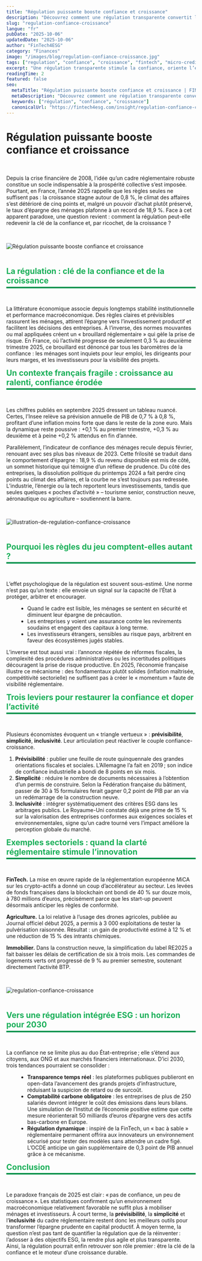 ```yaml
---
title: "Régulation puissante booste confiance et croissance"
description: "Découvrez comment une régulation transparente convertit l'épargne en investissements productifs, dynamise Fintech, Scoring IA et Micro crédit pour une croissance pérenne."
slug: "regulation-confiance-croissance"
langue: "fr"
pubDate: "2025-10-06"
updatedDate: "2025-10-06"
author: "FinTech4ESG"
category: "Finances"
image: "/images/blog/regulation-confiance-croissance.jpg"
tags: ["regulation", "confiance", "croissance", "fintech", "micro-credit", "scoring-ia"]
excerpt: "Une régulation transparente stimule la confiance, oriente l’épargne vers l’investissement productif et renforce la croissance durable."
readingTime: 2
featured: false
seo:
  metaTitle: "Régulation puissante booste confiance et croissance | FINTECH4ESG"
  metaDescription: "Découvrez comment une régulation transparente convertit l'épargne en investissements productifs, dynamise Fintech, Scoring IA et Micro crédit pour une croissance pérenne."
  keywords: ["régulation", "confiance", "croissance"]
  canonicalUrl: "https://fintech4esg.com/insight/regulation-confiance-croissance"
---
```


<h1>Régulation puissante booste confiance et croissance</h1>

&nbsp;

<p>Depuis la crise financière de 2008, l’idée qu’un cadre réglementaire robuste constitue un socle indispensable à la prospérité collective s’est imposée. Pourtant, en France, l’année 2025 rappelle que les règles seules ne suffisent pas : la croissance stagne autour de 0,8 %, le climat des affaires s’est détérioré de cinq points et, malgré un pouvoir d’achat plutôt préservé, le taux d’épargne des ménages plafonne à un record de 18,9 %. Face à cet apparent paradoxe, une question revient : comment la régulation peut-elle redevenir la clé de la confiance et, par ricochet, de la croissance ?</p>

&nbsp;

![Régulation puissante booste confiance et croissance](/images/blog/regulation-confiance-croissance-fintech4esg.jpg)

&nbsp;

<h2 style="color: #19af58; border-bottom: 4px solid #00924B;
           padding-bottom: .2rem; margin-top: 0.5rem; margin-bottom: .2rem;">
  La régulation : clé de la confiance et de la croissance
</h2>

&nbsp;

<p>La littérature économique associe depuis longtemps stabilité institutionnelle et performance macroéconomique. Des règles claires et prévisibles rassurent les ménages, attirent l’épargne vers l’investissement productif et facilitent les décisions des entreprises. À l’inverse, des normes mouvantes ou mal appliquées créent un « brouillard réglementaire » qui gèle la prise de risque. En France, où l’activité progresse de seulement 0,3 % au deuxième trimestre 2025, ce brouillard est dénoncé par tous les baromètres de la confiance : les ménages sont inquiets pour leur emploi, les dirigeants pour leurs marges, et les investisseurs pour la visibilité des projets.</p>

<h2 style="color: #19af58; border-bottom: 4px solid #00924B;
           padding-bottom: .2rem; margin-top: 0.5rem; margin-bottom: .2rem;">
  Un contexte français fragile : croissance au ralenti, confiance érodée
</h2>

&nbsp;

<p>Les chiffres publiés en septembre 2025 dressent un tableau nuancé. Certes, l’Insee relève sa prévision annuelle de PIB de 0,7 % à 0,8 %, profitant d’une inflation moins forte que dans le reste de la zone euro. Mais la dynamique reste poussive : +0,1 % au premier trimestre, +0,3 % au deuxième et à peine +0,2 % attendus en fin d’année.</p>
<p>Parallèlement, l’indicateur de confiance des ménages recule depuis février, renouant avec ses plus bas niveaux de 2023. Cette frilosité se traduit dans le comportement d’épargne : 18,9 % du revenu disponible est mis de côté, un sommet historique qui témoigne d’un réflexe de prudence. Du côté des entreprises, la dissolution politique du printemps 2024 a fait perdre cinq points au climat des affaires, et la courbe ne s’est toujours pas redressée. L’industrie, l’énergie ou la tech reportent leurs investissements, tandis que seules quelques « poches d’activité » – tourisme senior, construction neuve, aéronautique ou agriculture – soutiennent la barre.</p>

&nbsp;

![illustration-de-regulation-confiance-croissance](/images/blog/regulation-confiance-croissance-2025.jpg)

&nbsp;

<h2 style="color: #19af58; border-bottom: 4px solid #00924B;
           padding-bottom: .2rem; margin-top: 0.5rem; margin-bottom: .2rem;">
  Pourquoi les règles du jeu comptent-elles autant ?
</h2>

&nbsp;

<p>L’effet psychologique de la régulation est souvent sous-estimé. Une norme n’est pas qu’un texte : elle envoie un signal sur la capacité de l’État à protéger, arbitrer et encourager.</p>
<ul style="list-style-type: disc; margin-left: 2rem;">
  <li>Quand le cadre est lisible, les ménages se sentent en sécurité et diminuent leur épargne de précaution.</li>
  <li>Les entreprises y voient une assurance contre les revirements soudains et engagent des capitaux à long terme.</li>
  <li>Les investisseurs étrangers, sensibles au risque pays, arbitrent en faveur des écosystèmes jugés stables.</li>
</ul>
<p>L’inverse est tout aussi vrai : l’annonce répétée de réformes fiscales, la complexité des procédures administratives ou les incertitudes politiques découragent la prise de risque productive. En 2025, l’économie française illustre ce mécanisme : des fondamentaux plutôt solides (inflation maîtrisée, compétitivité sectorielle) ne suffisent pas à créer le « momentum » faute de visibilité réglementaire.</p>

<h2 style="color: #19af58; border-bottom: 4px solid #00924B;
           padding-bottom: .2rem; margin-top: 0.5rem; margin-bottom: .2rem;">
  Trois leviers pour restaurer la confiance et doper l’activité
</h2>

&nbsp;

<p>Plusieurs économistes évoquent un « triangle vertueux » : <strong>prévisibilité</strong>, <strong>simplicité</strong>, <strong>inclusivité</strong>. Leur articulation peut réactiver le couple confiance-croissance.</p>
<ol>
  <li><strong>Prévisibilité</strong> : publier une feuille de route quinquennale des grandes orientations fiscales et sociales. L’Allemagne l’a fait en 2019 ; son indice de confiance industrielle a bondi de 8 points en six mois.</li>
  <li><strong>Simplicité</strong> : réduire le nombre de documents nécessaires à l’obtention d’un permis de construire. Selon la Fédération française du bâtiment, passer de 30 à 15 formulaires ferait gagner 0,2 point de PIB par an via un redémarrage de la construction neuve.</li>
  <li><strong>Inclusivité</strong> : intégrer systématiquement des critères ESG dans les arbitrages publics. Le Royaume-Uni constate déjà une prime de 15 % sur la valorisation des entreprises conformes aux exigences sociales et environnementales, signe qu’un cadre tourné vers l’impact améliore la perception globale du marché.</li>
</ol>

<h2 style="color: #19af58; border-bottom: 4px solid #00924B;
           padding-bottom: .2rem; margin-top: 0.5rem; margin-bottom: .2rem;">
  Exemples sectoriels : quand la clarté réglementaire stimule l’innovation
</h2>

&nbsp;

<p><strong>FinTech.</strong> La mise en œuvre rapide de la réglementation européenne MiCA sur les crypto-actifs a donné un coup d’accélérateur au secteur. Les levées de fonds françaises dans la blockchain ont bondi de 40 % sur douze mois, à 780 millions d’euros, précisément parce que les start-up peuvent désormais anticiper les règles de conformité.</p>
<p><strong>Agriculture.</strong> La loi relative à l’usage des drones agricoles, publiée au Journal officiel début 2025, a permis à 3 000 exploitations de tester la pulvérisation raisonnée. Résultat : un gain de productivité estimé à 12 % et une réduction de 15 % des intrants chimiques.</p>
<p><strong>Immobilier.</strong> Dans la construction neuve, la simplification du label RE2025 a fait baisser les délais de certification de six à trois mois. Les commandes de logements verts ont progressé de 9 % au premier semestre, soutenant directement l’activité BTP.</p>

&nbsp;

![regulation-confiance-croissance](/images/blog/regulation-confiance-croissance.jpg)

&nbsp;

<h2 style="color: #19af58; border-bottom: 4px solid #00924B;
           padding-bottom: .2rem; margin-top: 0.5rem; margin-bottom: .2rem;">
  Vers une régulation intégrée ESG : un horizon pour 2030
</h2>

&nbsp;

<p>La confiance ne se limite plus au duo État-entreprise ; elle s’étend aux citoyens, aux ONG et aux marchés financiers internationaux. D’ici 2030, trois tendances pourraient se consolider :</p>

<ul style="list-style-type: disc; margin-left: 2rem;">
  <li><strong>Transparence temps réel</strong> : les plateformes publiques publieront en open-data l’avancement des grands projets d’infrastructure, réduisant la suspicion de retard ou de surcoût.</li>
  <li><strong>Comptabilité carbone obligatoire</strong> : les entreprises de plus de 250 salariés devront intégrer le coût des émissions dans leurs bilans. Une simulation de l’Institut de l’économie positive estime que cette mesure réorienterait 50 milliards d’euros d’épargne vers des actifs bas-carbone en Europe.</li>
  <li><strong>Régulation dynamique</strong> : inspiré de la FinTech, un « bac à sable » réglementaire permanent offrira aux innovateurs un environnement sécurisé pour tester des modèles sans attendre un cadre figé. L’OCDE anticipe un gain supplémentaire de 0,3 point de PIB annuel grâce à ce mécanisme.</li>
</ul>

<h2 style="color: #19af58; border-bottom: 4px solid #00924B;
           padding-bottom: .2rem; margin-top: 0.5rem; margin-bottom: .2rem;">
  Conclusion
</h2>

&nbsp;

<p>Le paradoxe français de 2025 est clair : « pas de confiance, un peu de croissance ». Les statistiques confirment qu’un environnement macroéconomique relativement favorable ne suffit plus à mobiliser ménages et investisseurs. À court terme, la <strong>prévisibilité</strong>, la <strong>simplicité</strong> et l’<strong>inclusivité</strong> du cadre réglementaire restent donc les meilleurs outils pour transformer l’épargne prudente en capital productif.  
À moyen terme, la question n’est pas tant de quantifier la régulation que de la réinventer : l’adosser à des objectifs ESG, la rendre plus agile et plus transparente. Ainsi, la régulation pourrait enfin retrouver son rôle premier : être la clé de la confiance et le moteur d’une croissance durable.</p>